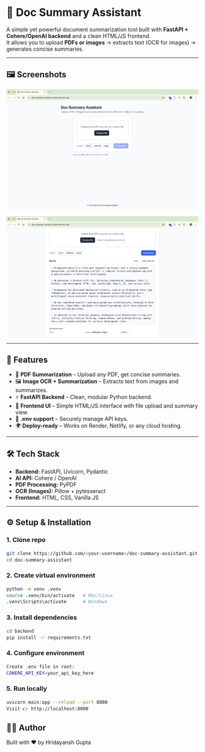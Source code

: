 # 📄 Doc Summary Assistant

A simple yet powerful document summarization tool built with **FastAPI + Cohere/OpenAI backend** and a clean HTML/JS frontend.  
It allows you to upload **PDFs or images** → extracts text (OCR for images) → generates concise summaries.

---
## 🖼️ Screenshots
![Before uploading file](b.png)

![after uploading file](a.png)

---

## 🚀 Features
- 📑 **PDF Summarization** – Upload any PDF, get concise summaries.
- 🖼 **Image OCR + Summarization** – Extracts text from images and summarizes.
- ⚡ **FastAPI Backend** – Clean, modular Python backend.
- 🎨 **Frontend UI** – Simple HTML/JS interface with file upload and summary view.
- 🔑 **.env support** – Securely manage API keys.
- 🌍 **Deploy-ready** – Works on Render, Netlify, or any cloud hosting.

---

## 🛠️ Tech Stack
- **Backend:** FastAPI, Uvicorn, Pydantic  
- **AI API:** Cohere / OpenAI  
- **PDF Processing:** PyPDF  
- **OCR (Images):** Pillow + pytesseract  
- **Frontend:** HTML, CSS, Vanilla JS  

---

## ⚙️ Setup & Installation

### 1. Clone repo
```bash
git clone https://github.com/<your-username>/doc-summary-assistant.git
cd doc-summary-assistant
```

### 2. Create virtual environment
```bash
python -m venv .venv
source .venv/bin/activate   # Mac/Linux
.venv\Scripts\activate      # Windows
```
### 3. Install dependencies
```bash
cd backend
pip install -r requirements.txt
```

### 4. Configure environment
```bash
Create .env file in root:
COHERE_API_KEY=your_api_key_here
```

### 5. Run locally
```bash
uvicorn main:app --reload --port 8000
Visit 👉 http://localhost:8000
```

## 👨‍💻 Author

Built with ❤️ by Hridayansh Gupta
